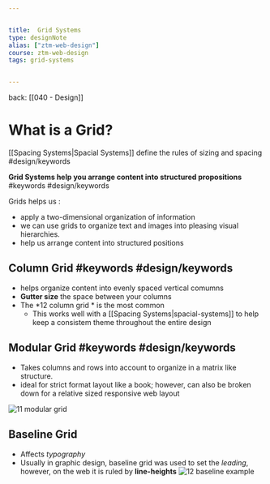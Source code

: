 ```yaml
---


title:  Grid Systems
type: designNote
alias: ["ztm-web-design"]
course: ztm-web-design
tags: grid-systems


---
```

back: [[040 - Design]]



# What is a Grid?

[[Spacing Systems|Spacial Systems]] define the rules of sizing and spacing #design/keywords 

**Grid Systems help you arrange content into structured propositions** #keywords #design/keywords


Grids helps us :
- apply a two-dimensional organization of information
- we can use grids to organize text and images into pleasing visual hierarchies.
- help us arrange content into structured positions

## Column Grid #keywords #design/keywords 

- helps organize content into evenly spaced vertical comumns
- **Gutter size** the space between your columns
- The *12 column grid * is the most common
	- This works well with a [[Spacing Systems|spacial-systems]] to help keep a consistem theme throughout the entire design


## Modular Grid #keywords #design/keywords 

- Takes columns and rows into account to organize in a matrix like structure.
- ideal for strict format layout like a book; however, can also be broken down for a relative sized responsive web layout

![11 modular grid](https://images.ctfassets.net/7jw9uvgmirvi/2DyM6NqHuNxSugektqfAch/a6d12202806caa6a3421950103b20de0/11_modular_grid.png)


## Baseline Grid

- Affects *typography*
- Usually in graphic design, baseline grid was used to set the *leading*, however, on the web it is ruled by **line-heights**
![12 baseline example](https://images.ctfassets.net/7jw9uvgmirvi/6o0NemmbjCPAnniv20AbqF/eba0ca1d975b0032658864377a04af90/12_baseline_example.png)